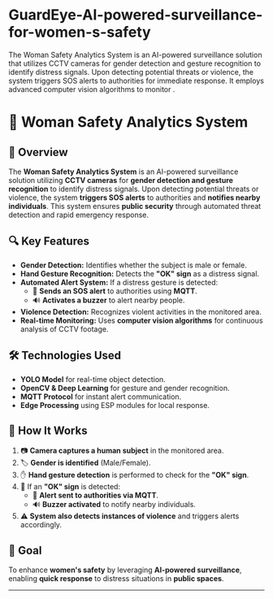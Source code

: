 # GuardEye-AI-powered-surveillance-for-women-s-safety
The Woman Safety Analytics System is an AI-powered surveillance solution that utilizes CCTV cameras for gender detection and gesture recognition to identify distress signals. Upon detecting potential threats or violence, the system triggers SOS alerts to authorities for immediate response. It employs advanced computer vision algorithms to monitor .


# 🚨 Woman Safety Analytics System

## 📌 Overview  
The **Woman Safety Analytics System** is an AI-powered surveillance solution utilizing **CCTV cameras** for **gender detection and gesture recognition** to identify distress signals. Upon detecting potential threats or violence, the system **triggers SOS alerts** to authorities and **notifies nearby individuals**. This system ensures **public security** through automated threat detection and rapid emergency response.  

## 🔍 Key Features  
- **Gender Detection:** Identifies whether the subject is male or female.  
- **Hand Gesture Recognition:** Detects the **"OK" sign** as a distress signal.  
- **Automated Alert System:** If a distress gesture is detected:  
  - 🚀 **Sends an SOS alert** to authorities using **MQTT**.  
  - 🔊 **Activates a buzzer** to alert nearby people.  
- **Violence Detection:** Recognizes violent activities in the monitored area.  
- **Real-time Monitoring:** Uses **computer vision algorithms** for continuous analysis of CCTV footage.  

## 🛠 Technologies Used  
- **YOLO Model** for real-time object detection.  
- **OpenCV & Deep Learning** for gesture and gender recognition.  
- **MQTT Protocol** for instant alert communication.  
- **Edge Processing** using ESP modules for local response.  

## 🚀 How It Works  
1. 📷 **Camera captures a human subject** in the monitored area.  
2. 🏷 **Gender is identified** (Male/Female).  
3. ✋ **Hand gesture detection** is performed to check for the **"OK" sign**.  
4. 🔔 If an **"OK" sign** is detected:  
   - 🚨 **Alert sent to authorities via MQTT**.  
   - 🔊 **Buzzer activated** to notify nearby individuals.  
5. ⚠️ **System also detects instances of violence** and triggers alerts accordingly.  

## 🎯 Goal  
To enhance **women's safety** by leveraging **AI-powered surveillance**, enabling **quick response** to distress situations in **public spaces**.  

---
